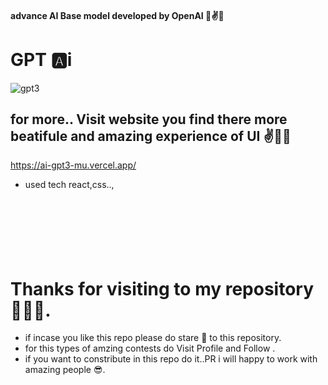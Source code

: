 
#### advance AI Base model developed by OpenAI 💫✌️🚀
# GPT  🅰i 

![gpt3](https://user-images.githubusercontent.com/84271800/220158217-1189184f-4fe3-486e-8d38-acc441300743.png)



## for more..  Visit website  you find there more beatifule and amazing experience of UI ✌️💖💫
https://ai-gpt3-mu.vercel.app/
- used tech react,css..,
<br> <br> <br> <br> <br> <br> <br> 

# Thanks for visiting to my repository 💖😍🌟.
  - if incase you like this repo please do stare 🌟 to this repository.
  - for this types of amzing contests do Visit Profile and Follow .  
  - if you want to constribute in this repo do it..PR i will happy to work with amazing people 😎.


  
  <br> <br> 

